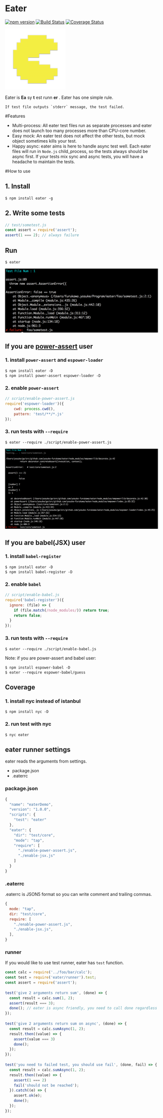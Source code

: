Eater
===============
[![npm version](https://badge.fury.io/js/eater.svg)](https://badge.fury.io/js/eater)
[![Build Status](https://travis-ci.org/yosuke-furukawa/eater.svg?branch=master)](https://travis-ci.org/yosuke-furukawa/eater)
[![Coverage Status](https://coveralls.io/repos/github/yosuke-furukawa/eater/badge.svg?branch=master)](https://coveralls.io/github/yosuke-furukawa/eater?branch=master)

![logo](./images/eater.png)

Eater is **Ea** sy **t** est runn **er** .
Eater has one simple rule.

```
If test file outputs `stderr` message, the test failed.
```

#Features

- Multi-process: All eater test files run as separate processes and eater does not launch too many processes more than CPU-core number.
- Easy mock: An eater test does not affect the other tests, but mock object sometimes kills your test.
- Happy async: eater aims is here to handle async test well. Each eater files will run in `Node.js` child_process, so the tests always should be async first. If your tests mix sync and async tests, you will have a headache to maintain the tests.

#How to use

## 1. Install

```
$ npm install eater -g
```

## 2. Write some tests

```js
// test/sometest.js
const assert = require('assert');
assert(1 === 2); // always failure
```

## Run

```
$ eater
```

![image](./images/screenshot.png)

## If you are [power-assert](https://github.com/power-assert-js/power-assert) user

### 1. install `power-assert` and `espower-loader`

```
$ npm install eater -D
$ npm install power-assert espower-loader -D
```

### 2. enable `power-assert`

```js
// script/enable-power-assert.js
require('espower-loader')({
    cwd: process.cwd(),
    pattern: 'test/**/*.js'
});
```

### 3. run tests with `--require`

```
$ eater --require ./script/enable-power-assert.js
```

![power-assert](./images/powerassert.png)

## If you are babel(JSX) user

### 1. install `babel-register`

```
$ npm install eater -D
$ npm install babel-register -D
```

### 2. enable `babel`

```js
// script/enable-babel.js
require('babel-register')({
  ignore: (file) => {
    if (file.match(/node_modules/)) return true;
    return false;
  }
});
```

### 3. run tests with `--require`

```
$ eater --require ./script/enable-babel.js
```

Note: if you are power-assert and babel user:

```
$ npm install espower-babel -D
$ eater --require espower-babel/guess
```


## Coverage

### 1. install nyc instead of istanbul

```
$ npm install nyc -D
```

### 2. run test with nyc

```
$ nyc eater
```

## eater runner settings

eater reads the arguments from settings.

- package.json
- .eaterrc

### package.json

```js
{
  "name": "eaterDemo",
  "version": "1.0.0",
  "scripts": {
    "test": "eater"
  },
  "eater": {
    "dir": "test/core",
    "mode": "tap",
    "require": [
      "./enable-power-assert.js",
      "./enable-jsx.js"
    ]
  }
}
```

### .eaterrc

.eaterrc is JSON5 format so you can write comment and trailing commas.

```js
{
  mode: "tap",
  dir: "test/core",
  require: [
    "./enable-power-assert.js",
    "./enable-jsx.js",
  ],
}
```

### runner

If you would like to use test runner, eater has `test` function.

```js
const calc = require('../foo/bar/calc');
const test = require('eater/runner').test;
const assert = require('assert');

test('give 2 arguments return sum', (done) => {
  const result = calc.sum(1, 2);
  assert(result === 3);
  done(); // eater is async friendly, you need to call done regardless of async / sync test.
});

test('give 2 arguments return sum on async', (done) => {
  const result = calc.sumAsync(1, 2);
  result.then((value) => {
    assert(value === 3)
    done();
  });
});

test('you need to failed test, you should use fail', (done, fail) => {
  const result = calc.sumAsync(1, 2);
  result.then((value) => {
    assert(1 === 2)
    fail('should not be reached');
  }).catch((e) => {
    assert.ok(e);
    done();
  });
});
```
